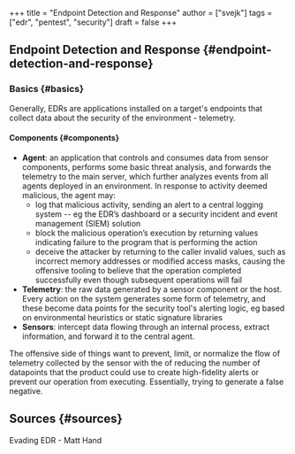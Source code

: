 +++
title = "Endpoint Detection and Response"
author = ["svejk"]
tags = ["edr", "pentest", "security"]
draft = false
+++

## Endpoint Detection and Response {#endpoint-detection-and-response}


### Basics {#basics}

Generally, EDRs are applications installed on a target's endpoints that collect data about the security of the environment - telemetry.


#### Components {#components}

-   **Agent**: an application that controls and consumes data from sensor components, performs some basic threat analysis, and forwards the telemetry to the main server, which further analyzes events from all agents deployed in an environment.  In response to activity deemed malicious, the agent may:
    -   log that malicious activity, sending an alert to a central logging system -- eg the EDR’s dashboard or
        a security incident and event management (SIEM) solution
    -   block the malicious operation’s execution by returning values indicating failure to the program that is performing the action
    -   deceive the attacker by returning to the caller invalid values, such as incorrect memory addresses or modified access masks, causing the offensive tooling to believe that the operation completed successfully even though subsequent operations will fail
-   **Telemetry**: the raw data generated by a sensor component or the host.  Every action on the system generates some form of telemetry, and these become data points for the security tool's alerting logic, eg based on environmental heuristics or static signature libraries
-   **Sensors**: intercept data flowing through an internal process, extract information, and forward it to the central agent.

The offensive side of things want to prevent, limit, or normalize the flow of telemetry collected by the sensor with the of reducing the number of datapoints that the product could use to create high-fidelity alerts or prevent
our operation from executing. Essentially, trying to generate a false negative.


## Sources {#sources}

<span class="underline">Evading EDR</span> - Matt Hand
